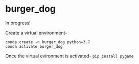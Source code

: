 # burger_dog
In progress!

Create a virtual environment-
```
conda create -n burger_dog python=3.7
conda activate burger_dog 
```

Once the virtual evironment is activated-
`pip install pygame`

